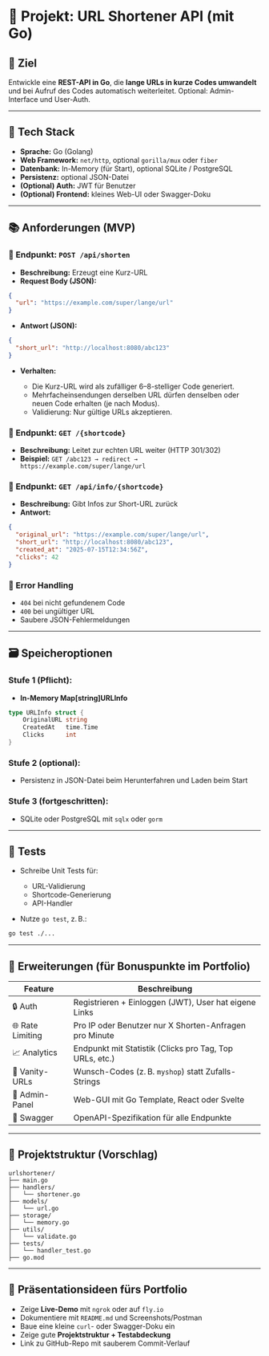 # 🧩 Projekt: URL Shortener API (mit Go)

## 🎯 Ziel

Entwickle eine **REST-API in Go**, die **lange URLs in kurze Codes umwandelt** und bei Aufruf des Codes automatisch weiterleitet.
Optional: Admin-Interface und User-Auth.

---

## 🔧 Tech Stack

* **Sprache:** Go (Golang)
* **Web Framework:** `net/http`, optional `gorilla/mux` oder `fiber`
* **Datenbank:** In-Memory (für Start), optional SQLite / PostgreSQL
* **Persistenz:** optional JSON-Datei
* **(Optional) Auth:** JWT für Benutzer
* **(Optional) Frontend:** kleines Web-UI oder Swagger-Doku

---

## 📚 Anforderungen (MVP)

### 🔹 Endpunkt: `POST /api/shorten`

* **Beschreibung:** Erzeugt eine Kurz-URL
* **Request Body (JSON):**

```json
{
  "url": "https://example.com/super/lange/url"
}
```

* **Antwort (JSON):**

```json
{
  "short_url": "http://localhost:8080/abc123"
}
```

* **Verhalten:**

  * Die Kurz-URL wird als zufälliger 6–8-stelliger Code generiert.
  * Mehrfacheinsendungen derselben URL dürfen denselben oder neuen Code erhalten (je nach Modus).
  * Validierung: Nur gültige URLs akzeptieren.

### 🔹 Endpunkt: `GET /{shortcode}`

* **Beschreibung:** Leitet zur echten URL weiter (HTTP 301/302)
* **Beispiel:**
  `GET /abc123 → redirect → https://example.com/super/lange/url`

### 🔹 Endpunkt: `GET /api/info/{shortcode}`

* **Beschreibung:** Gibt Infos zur Short-URL zurück
* **Antwort:**

```json
{
  "original_url": "https://example.com/super/lange/url",
  "short_url": "http://localhost:8080/abc123",
  "created_at": "2025-07-15T12:34:56Z",
  "clicks": 42
}
```

### 🔹 Error Handling

* `404` bei nicht gefundenem Code
* `400` bei ungültiger URL
* Saubere JSON-Fehlermeldungen

---

## 🗃️ Speicheroptionen

### Stufe 1 (Pflicht):

* **In-Memory Map\[string]URLInfo**

```go
type URLInfo struct {
    OriginalURL string
    CreatedAt   time.Time
    Clicks      int
}
```

### Stufe 2 (optional):

* Persistenz in JSON-Datei beim Herunterfahren und Laden beim Start

### Stufe 3 (fortgeschritten):

* SQLite oder PostgreSQL mit `sqlx` oder `gorm`

---

## 🧪 Tests

* Schreibe Unit Tests für:

  * URL-Validierung
  * Shortcode-Generierung
  * API-Handler
* Nutze `go test`, z. B.:

```bash
go test ./...
```

---

## 🚀 Erweiterungen (für Bonuspunkte im Portfolio)

| Feature          | Beschreibung                                            |
| ---------------- | ------------------------------------------------------- |
| 🔒 Auth          | Registrieren + Einloggen (JWT), User hat eigene Links   |
| 🌐 Rate Limiting | Pro IP oder Benutzer nur X Shorten-Anfragen pro Minute  |
| 📈 Analytics     | Endpunkt mit Statistik (Clicks pro Tag, Top URLs, etc.) |
| 🧼 Vanity-URLs   | Wunsch-Codes (z. B. `myshop`) statt Zufalls-Strings     |
| 📁 Admin-Panel   | Web-GUI mit Go Template, React oder Svelte              |
| 📜 Swagger       | OpenAPI-Spezifikation für alle Endpunkte                |

---

## 🧱 Projektstruktur (Vorschlag)

```text
urlshortener/
├── main.go
├── handlers/
│   └── shortener.go
├── models/
│   └── url.go
├── storage/
│   └── memory.go
├── utils/
│   └── validate.go
├── tests/
│   └── handler_test.go
├── go.mod
```

---

## 🧠 Präsentationsideen fürs Portfolio

* Zeige **Live-Demo** mit `ngrok` oder auf `fly.io`
* Dokumentiere mit `README.md` und Screenshots/Postman
* Baue eine kleine `curl`- oder Swagger-Doku ein
* Zeige gute **Projektstruktur + Testabdeckung**
* Link zu GitHub-Repo mit sauberem Commit-Verlauf
